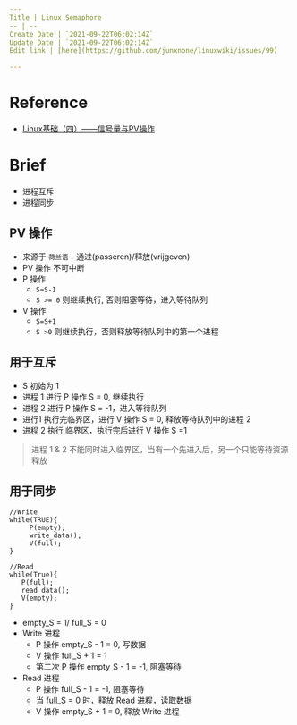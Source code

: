 ```yaml
---
Title | Linux Semaphore
-- | --
Create Date | `2021-09-22T06:02:14Z`
Update Date | `2021-09-22T06:02:14Z`
Edit link | [here](https://github.com/junxnone/linuxwiki/issues/99)

---
```

# Reference
- [Linux基础（四）——信号量与PV操作](https://blog.csdn.net/lixiangsheng2012/article/details/83421359)

# Brief
- 进程互斥
- 进程同步

## PV 操作 
- 来源于 `荷兰语` - 通过(passeren)/释放(vrijgeven)
- PV 操作 不可中断
- P 操作
  - `S=S-1`
  - `S >= 0` 则继续执行, 否则阻塞等待，进入等待队列
- V 操作
  - `S=S+1`
  - `S >0`   则继续执行，否则释放等待队列中的第一个进程

## 用于互斥
- S 初始为 1
- 进程 1 进行 P 操作 S = 0, 继续执行
- 进程 2 进行 P 操作 S = -1，进入等待队列
- 进行1 执行完临界区，进行 V 操作 S = 0, 释放等待队列中的进程 2
- 进程 2 执行 临界区，执行完后进行 V 操作 S =1

> 进程 1 & 2 不能同时进入临界区，当有一个先进入后，另一个只能等待资源释放

## 用于同步
 
```
//Write
while(TRUE){
     P(empty);
     write_data();
     V(full);
}

//Read
while(True){
   P(full);
   read_data();
   V(empty);
}
```
- empty_S = 1/ full_S = 0
- Write 进程 
  - P 操作  empty_S - 1 = 0,  写数据
  - V 操作 full_S + 1 = 1
  - 第二次 P 操作 empty_S - 1 = -1, 阻塞等待
- Read 进程 
  - P 操作 full_S - 1 = -1, 阻塞等待
  - 当 full_S = 0 时，释放 Read 进程，读取数据
  - V 操作 empty_S + 1 = 0, 释放 Write 进程
